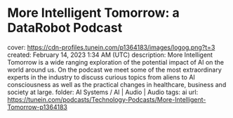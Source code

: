 # More Intelligent Tomorrow: a DataRobot Podcast

cover: https://cdn-profiles.tunein.com/p1364183/images/logog.png?t=3
created: February 14, 2023 1:34 AM (UTC)
description: More Intelligent Tomorrow is a wide ranging exploration of the potential impact of AI on the world around us. On the podcast we meet some of the most extraordinary experts in the industry to discuss curious topics from aliens to AI consciousness as well as the practical changes in healthcare, business and society at large.
folder: AI Systems / AI | Audio | Audio
tags: ai
url: https://tunein.com/podcasts/Technology-Podcasts/More-Intelligent-Tomorrow-p1364183